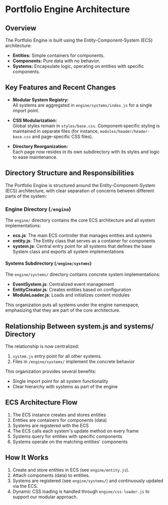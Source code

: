 # Portfolio Engine Architecture

## Overview

The Portfolio Engine is built using the Entity-Component-System (ECS) architecture:
- **Entities:** Simple containers for components.
- **Components:** Pure data with no behavior.
- **Systems:** Encapsulate logic, operating on entities with specific components.

## Key Features and Recent Changes

- **Modular System Registry:**  
  All systems are aggregated in `engine/systems/index.js` for a single import point.

- **CSS Modularization:**  
  Global styles remain in `styles/base.css`. Component‐specific styling is maintained in separate files (for instance, `modules/header/header-base.css` and page-specific CSS files).

- **Directory Reorganization:**  
  Each page now resides in its own subdirectory with its styles and logic to ease maintenance.

## Directory Structure and Responsibilities

The Portfolio Engine is structured around the Entity-Component-System (ECS) architecture, with clear separation of concerns between different parts of the system:

### Engine Directory (`/engine`)

The `engine/` directory contains the core ECS architecture and all system implementations:

- **ecs.js**: The main ECS controller that manages entities and systems
- **entity.js**: The Entity class that serves as a container for components
- **system.js**: Central entry point for all systems that defines the base System class and exports all system implementations

#### Systems Subdirectory (`/engine/systems`)

The `engine/systems/` directory contains concrete system implementations:

- **EventSystem.js**: Centralized event management
- **EntityCreator.js**: Creates entities based on configuration
- **ModuleLoader.js**: Loads and initializes content modules

This organization puts all systems under the engine namespace, emphasizing that they are part of the core architecture.

## Relationship Between system.js and systems/ Directory

The relationship is now centralized:

1. `system.js` entry point for all other systems.
2. Files in `/engine/systems/` implement the concrete behavior

This organization provides several benefits:

- Single import point for all system functionality
- Clear hierarchy with systems as part of the engine

## ECS Architecture Flow

1. The ECS instance creates and stores entities
2. Entities are containers for components (data)
3. Systems are registered with the ECS
4. The ECS calls each system's update method on every frame
5. Systems query for entities with specific components
6. Systems operate on the matching entities' components

## How It Works

1. Create and store entities in ECS (see `engine/entity.js`).
2. Attach components (data) to entities.
3. Systems are registered (see `engine/systems/`) and continuously updated via the ECS.
4. Dynamic CSS loading is handled through `engine/css-loader.js` to support our modular approach.

